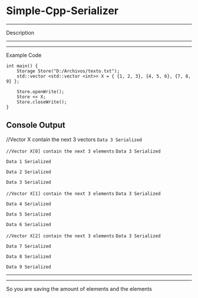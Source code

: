 # Simple-Cpp-Serializer
---------------------------------------------------------------
Description

---------------------------------------------------------------
---------------------------------------------------------------

Example Code
```
int main() {
	Storage Store("D:/Archivos/texto.txt");
	std::vector <std::vector <int>> X = { {1, 2, 3}, {4, 5, 6}, {7, 8, 9} };

	Store.openWrite();
	Store << X;
	Store.closeWrite();
}
```

Console Output
-
//Vector X contain the next 3 vectors
`Data 3 Serialized`

`//Vector X[0] contain the next 3 elements`
`Data 3 Serialized`

`Data 1 Serialized`

`Data 2 Serialized`

`Data 3 Serialized`

`//Vector X[1] contain the next 3 elements`
`Data 3 Serialized`

`Data 4 Serialized`

`Data 5 Serialized`

`Data 6 Serialized`

`//Vector X[2] contain the next 3 elements`
`Data 3 Serialized`

`Data 7 Serialized`

`Data 8 Serialized`

`Data 9 Serialized`

---------------------------------------------------------------
---------------------------------------------------------------

So you are saving the amount of elements and the elements
